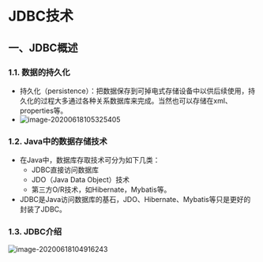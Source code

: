 # JDBC技术

## 一、JDBC概述

### 1.1. 数据的持久化

- ​	持久化（persistence）：把数据保存到可掉电式存储设备中以供后续使用，持久化的过程大多通过各种关系数据库来完成。当然也可以存储在xml、properties等。
- ![image-20200618105325405](C:\Users\q1367\OneDrive\notes\JDBC\数据持久化.png)

### 1.2. Java中的数据存储技术

- 在Java中，数据库存取技术可分为如下几类：
  - JDBC直接访问数据库
  - JDO（Java Data Object）技术
  - 第三方O/R技术，如Hibernate，Mybatis等。
- JDBC是Java访问数据库的基石，JDO、Hibernate、Mybatis等只是更好的封装了JDBC。

### 1.3. JDBC介绍



![image-20200618104916243](C:\Users\q1367\OneDrive\notes\JDBC\JDBC编写步骤.png)

